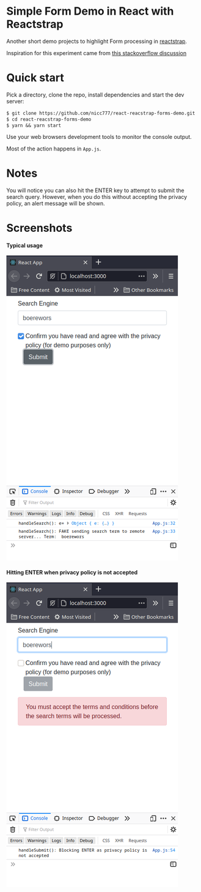# Simple Form Demo in React with Reactstrap

Another short demo projects to highlight Form processing in [reactstrap](https://reactstrap.github.io/).

Inspiration for this experiment came from [this stackoverflow discussion](https://stackoverflow.com/questions/53746769/reactstrap-handle-input-implicit-submit)

# Quick start

Pick a directory, clone the repo, install dependencies and start the dev server:

```shell
$ git clone https://github.com/nicc777/react-reacstrap-forms-demo.git
$ cd react-reacstrap-forms-demo
$ yarn && yarn start
```

Use your web browsers development tools to monitor the console output.

Most of the action happens in `App.js`.

# Notes

You will notice you can also hit the ENTER key to attempt to submit the search query. However, when you do this without accepting the privacy policy, an alert message will be shown.

# Screenshots

#### Typical usage

![screenshot 01](screenshot-01.png)

#### Hitting ENTER when privacy policy is not accepted

![screenshot 01](screenshot-02.png)
